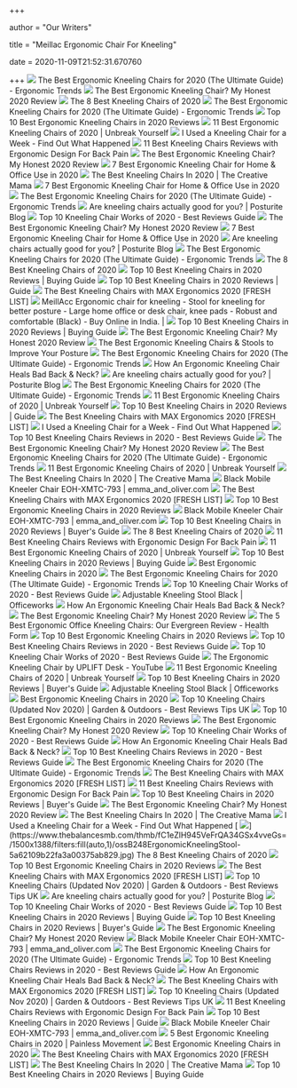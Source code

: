 +++
        
author = "Our Writers"
        
title = "Meillac Ergonomic Chair For Kneeling"
        
date = 2020-11-09T21:52:31.670760
        
+++
[ ![](http://ergonomictrends.com/wp-content/uploads/2017/07/ergonomic-kneeling-chairs-reviews.png)](http://ergonomictrends.com/wp-content/uploads/2017/07/ergonomic-kneeling-chairs-reviews.png) The Best Ergonomic Kneeling Chairs for 2020 (The Ultimate Guide) - Ergonomic  Trends
[ ![](https://ergonomicshealth.com/wp-content/uploads/2018/05/kneeling-chair-1-1.jpg)](https://ergonomicshealth.com/wp-content/uploads/2018/05/kneeling-chair-1-1.jpg) The Best Ergonomic Kneeling Chair? My Honest 2020 Review
[ ![](https://www.thebalancesmb.com/thmb/XhIwRIFmfOFYz0ad8ER0YU0uQyM=/1050x1050/smart/filters:no_upscale()/61S2q6Ls8ML._AC_SL1200_-c1224d5ac15048c8b9b89c060cd1ddba.jpg)](https://www.thebalancesmb.com/thmb/XhIwRIFmfOFYz0ad8ER0YU0uQyM=/1050x1050/smart/filters:no_upscale()/61S2q6Ls8ML._AC_SL1200_-c1224d5ac15048c8b9b89c060cd1ddba.jpg) The 8 Best Kneeling Chairs of 2020
[ ![](http://ergonomictrends.com/wp-content/uploads/2018/01/kneeling-chair-open-sitting-angle.jpg)](http://ergonomictrends.com/wp-content/uploads/2018/01/kneeling-chair-open-sitting-angle.jpg) The Best Ergonomic Kneeling Chairs for 2020 (The Ultimate Guide) - Ergonomic  Trends
[ ![](https://themecountry.com/reviews/wp-content/uploads/2018/03/B01GF6D5T0.jpg)](https://themecountry.com/reviews/wp-content/uploads/2018/03/B01GF6D5T0.jpg) Top 10 Best Ergonomic Kneeling Chairs in 2020 Reviews
[ ![](https://images-na.ssl-images-amazon.com/images/I/41pQNku4GRL.jpg)](https://images-na.ssl-images-amazon.com/images/I/41pQNku4GRL.jpg) 11 Best Ergonomic Kneeling Chairs of 2020 | Unbreak Yourself
[ ![](https://www.chairoffice.co.uk/media/4934/kneeling-chair-15.jpg)](https://www.chairoffice.co.uk/media/4934/kneeling-chair-15.jpg) I Used a Kneeling Chair for a Week - Find Out What Happened
[ ![](https://bestratedofficechair.com/wp-content/uploads/2019/05/Adjustable-Kneeling-Chairs-for-Home-and-Office.jpg)](https://bestratedofficechair.com/wp-content/uploads/2019/05/Adjustable-Kneeling-Chairs-for-Home-and-Office.jpg) 11 Best Kneeling Chairs Reviews with Ergonomic Design For Back Pain
[ ![](https://m.media-amazon.com/images/I/41kHigOjv6L.jpg)](https://m.media-amazon.com/images/I/41kHigOjv6L.jpg) The Best Ergonomic Kneeling Chair? My Honest 2020 Review
[ ![](https://ergonomicspot.com/wp-content/uploads/2018/07/Best-Ergonomic-Kneeling-Chair.jpg)](https://ergonomicspot.com/wp-content/uploads/2018/07/Best-Ergonomic-Kneeling-Chair.jpg) 7 Best Ergonomic Kneeling Chair for Home & Office Use in 2020
[ ![](https://thecreativemama.com/wp-content/uploads/2019/06/KneelingChair.jpg)](https://thecreativemama.com/wp-content/uploads/2019/06/KneelingChair.jpg) The Best Kneeling Chairs In 2020 | The Creative Mama
[ ![](https://cdn.shortpixel.ai/spai/q_lossless+ret_img+to_webp/https://m.media-amazon.com/images/I/415q0FFFlQL.jpg)](https://cdn.shortpixel.ai/spai/q_lossless+ret_img+to_webp/https://m.media-amazon.com/images/I/415q0FFFlQL.jpg) 7 Best Ergonomic Kneeling Chair for Home & Office Use in 2020
[ ![](http://ergonomictrends.com/wp-content/uploads/2018/01/sleek-form-amsterdam-rocking-kneeling-chair-review.jpg)](http://ergonomictrends.com/wp-content/uploads/2018/01/sleek-form-amsterdam-rocking-kneeling-chair-review.jpg) The Best Ergonomic Kneeling Chairs for 2020 (The Ultimate Guide) - Ergonomic  Trends
[ ![](http://www.posturite.co.uk/blog/wp-content/uploads/2018/10/kneeling-capisco-blog_images.jpg)](http://www.posturite.co.uk/blog/wp-content/uploads/2018/10/kneeling-capisco-blog_images.jpg) Are kneeling chairs actually good for you? | Posturite Blog
[ ![](https://m.media-amazon.com/images/I/41CtXJhu+LL.jpg)](https://m.media-amazon.com/images/I/41CtXJhu+LL.jpg) Top 10 Kneeling Chair Works of 2020 - Best Reviews Guide
[ ![](https://m.media-amazon.com/images/I/41yvpKf20IL.jpg)](https://m.media-amazon.com/images/I/41yvpKf20IL.jpg) The Best Ergonomic Kneeling Chair? My Honest 2020 Review
[ ![](https://cdn.shortpixel.ai/spai/q_lossless+ret_img+to_webp/https://m.media-amazon.com/images/I/41amPWLyuyL.jpg)](https://cdn.shortpixel.ai/spai/q_lossless+ret_img+to_webp/https://m.media-amazon.com/images/I/41amPWLyuyL.jpg) 7 Best Ergonomic Kneeling Chair for Home & Office Use in 2020
[ ![](https://www.posturite.co.uk/blog/wp-content/uploads/2018/10/kneeling-chair_featured-image.jpg)](https://www.posturite.co.uk/blog/wp-content/uploads/2018/10/kneeling-chair_featured-image.jpg) Are kneeling chairs actually good for you? | Posturite Blog
[ ![](http://www.ergonomictrends.com/wp-content/uploads/2017/07/flash-furniture-ergonomic-kneeling-chair.png)](http://www.ergonomictrends.com/wp-content/uploads/2017/07/flash-furniture-ergonomic-kneeling-chair.png) The Best Ergonomic Kneeling Chairs for 2020 (The Ultimate Guide) - Ergonomic  Trends
[ ![](https://m.media-amazon.com/images/I/41oRt3XJLqL.jpg)](https://m.media-amazon.com/images/I/41oRt3XJLqL.jpg) The 8 Best Kneeling Chairs of 2020
[ ![](https://m.media-amazon.com/images/I/41o9tB0gCRL.jpg)](https://m.media-amazon.com/images/I/41o9tB0gCRL.jpg) Top 10 Best Kneeling Chairs in 2020 Reviews | Buying Guide
[ ![](https://www.easygetproduct.com/wp-content/uploads/2020/03/9.-ProErgo-Pneumatic-Ergonomic-Kneeling-Chair-300x300.jpg)](https://www.easygetproduct.com/wp-content/uploads/2020/03/9.-ProErgo-Pneumatic-Ergonomic-Kneeling-Chair-300x300.jpg) Top 10 Best Kneeling Chairs in 2020 Reviews | Guide
[ ![](https://www.smarthomedesk.com/wp-content/uploads/kneeling-chair.jpeg)](https://www.smarthomedesk.com/wp-content/uploads/kneeling-chair.jpeg) The Best Kneeling Chairs with MAX Ergonomics 2020 [FRESH LIST]
[ ![](https://images-na.ssl-images-amazon.com/images/I/61fsYEgBtHL.jpg)](https://images-na.ssl-images-amazon.com/images/I/61fsYEgBtHL.jpg) MeillAcc Ergonomic chair for kneeling - Stool for kneeling for better  posture - Large home office or desk chair, knee pads - Robust and  comfortable (Black) - Buy Online in India. |
[ ![](https://www.putproductreviews.com/wp-content/uploads/2020/03/Kneeling-Chair-1.jpg)](https://www.putproductreviews.com/wp-content/uploads/2020/03/Kneeling-Chair-1.jpg) Top 10 Best Kneeling Chairs in 2020 Reviews | Buying Guide
[ ![](https://m.media-amazon.com/images/I/41KaXC8snKL.jpg)](https://m.media-amazon.com/images/I/41KaXC8snKL.jpg) The Best Ergonomic Kneeling Chair? My Honest 2020 Review
[ ![](https://www.drbodygadget.com/wp-content/uploads/2018/09/best-kneeling-chairs-featured-dr-image.jpg)](https://www.drbodygadget.com/wp-content/uploads/2018/09/best-kneeling-chairs-featured-dr-image.jpg) The Best Ergonomic Kneeling Chairs & Stools to Improve Your Posture
[ ![](http://ergonomictrends.com/wp-content/uploads/2017/07/DRAGONN-Ergonomic-Kneeling-Chair-review.png)](http://ergonomictrends.com/wp-content/uploads/2017/07/DRAGONN-Ergonomic-Kneeling-Chair-review.png) The Best Ergonomic Kneeling Chairs for 2020 (The Ultimate Guide) - Ergonomic  Trends
[ ![](https://mynecksprain.com/wp-content/uploads/2018/01/Kneeling-chair.png)](https://mynecksprain.com/wp-content/uploads/2018/01/Kneeling-chair.png) How An Ergonomic Kneeling Chair Heals Bad Back & Neck?
[ ![](https://www.posturite.co.uk/media/megamenu/p1/workstation-assessment-mega-menu.jpg)](https://www.posturite.co.uk/media/megamenu/p1/workstation-assessment-mega-menu.jpg) Are kneeling chairs actually good for you? | Posturite Blog
[ ![](http://www.ergonomictrends.com/wp-content/uploads/2017/07/varier-ergonomomic-kneeling-chair.png)](http://www.ergonomictrends.com/wp-content/uploads/2017/07/varier-ergonomomic-kneeling-chair.png) The Best Ergonomic Kneeling Chairs for 2020 (The Ultimate Guide) - Ergonomic  Trends
[ ![](https://unbreakyourself.com/wp-content/uploads/2020/02/Best-Ergonomic-Kneeling-Chairs.png)](https://unbreakyourself.com/wp-content/uploads/2020/02/Best-Ergonomic-Kneeling-Chairs.png) 11 Best Ergonomic Kneeling Chairs of 2020 | Unbreak Yourself
[ ![](https://www.easygetproduct.com/wp-content/uploads/2020/03/Kneeling-Posture-Chair.jpg)](https://www.easygetproduct.com/wp-content/uploads/2020/03/Kneeling-Posture-Chair.jpg) Top 10 Best Kneeling Chairs in 2020 Reviews | Guide
[ ![](https://www.smarthomedesk.com/wp-content/uploads/Best-Ergonomic-Kneeling-Chairs-4.jpg)](https://www.smarthomedesk.com/wp-content/uploads/Best-Ergonomic-Kneeling-Chairs-4.jpg) The Best Kneeling Chairs with MAX Ergonomics 2020 [FRESH LIST]
[ ![](https://www.chairoffice.co.uk/media/4934/kneeling-chair-15.jpg?height=200&width=750&mode=crop&center=0.70)](https://www.chairoffice.co.uk/media/4934/kneeling-chair-15.jpg?height=200&width=750&mode=crop&center=0.70) I Used a Kneeling Chair for a Week - Find Out What Happened
[ ![](https://m.media-amazon.com/images/I/41lvWX0N6VL.jpg)](https://m.media-amazon.com/images/I/41lvWX0N6VL.jpg) Top 10 Best Kneeling Chairs Reviews in 2020 - Best Reviews Guide
[ ![](https://ergonomicshealth.com/wp-content/uploads/2020/08/saddle_chairs-300x300.png)](https://ergonomicshealth.com/wp-content/uploads/2020/08/saddle_chairs-300x300.png) The Best Ergonomic Kneeling Chair? My Honest 2020 Review
[ ![](http://ergonomictrends.com/wp-content/uploads/2020/04/dragonn-kneeling-chair-cushions.jpg)](http://ergonomictrends.com/wp-content/uploads/2020/04/dragonn-kneeling-chair-cushions.jpg) The Best Ergonomic Kneeling Chairs for 2020 (The Ultimate Guide) - Ergonomic  Trends
[ ![](https://images-na.ssl-images-amazon.com/images/I/412GobAef3L.jpg)](https://images-na.ssl-images-amazon.com/images/I/412GobAef3L.jpg) 11 Best Ergonomic Kneeling Chairs of 2020 | Unbreak Yourself
[ ![](https://thecreativemama.com/wp-content/uploads/2019/06/KhalzKneelingChair.jpg)](https://thecreativemama.com/wp-content/uploads/2019/06/KhalzKneelingChair.jpg) The Best Kneeling Chairs In 2020 | The Creative Mama
[ ![](http://www.emma-and-oliver.com/dw/image/v2/BBSJ_PRD/on/demandware.static/-/Sites-main/default/dwd150c272/images/FLASH_FURNITURE_WL-SB-210-GG_REVIEW.jpg?sw=1200&sh=1200&sm=fit)](http://www.emma-and-oliver.com/dw/image/v2/BBSJ_PRD/on/demandware.static/-/Sites-main/default/dwd150c272/images/FLASH_FURNITURE_WL-SB-210-GG_REVIEW.jpg?sw=1200&sh=1200&sm=fit) Black Mobile Kneeler Chair EOH-XMTC-793 | emma_and_oliver.com
[ ![](https://www.smarthomedesk.com/wp-content/uploads/Best-Ergonomic-Kneeling-Chairs-review-300x203.jpg)](https://www.smarthomedesk.com/wp-content/uploads/Best-Ergonomic-Kneeling-Chairs-review-300x203.jpg) The Best Kneeling Chairs with MAX Ergonomics 2020 [FRESH LIST]
[ ![](https://themecountry.com/reviews/wp-content/uploads/2018/03/B01MYMH8YX.jpg)](https://themecountry.com/reviews/wp-content/uploads/2018/03/B01MYMH8YX.jpg) Top 10 Best Ergonomic Kneeling Chairs in 2020 Reviews
[ ![](http://www.emma-and-oliver.com/dw/image/v2/BBSJ_PRD/on/demandware.static/-/Sites-main/default/dw294a6c89/images/FLASH_FURNITURE_WL-SB-210-GG_MAIN_IMAGE.jpg?sw=1200&sh=1200&sm=fit)](http://www.emma-and-oliver.com/dw/image/v2/BBSJ_PRD/on/demandware.static/-/Sites-main/default/dw294a6c89/images/FLASH_FURNITURE_WL-SB-210-GG_MAIN_IMAGE.jpg?sw=1200&sh=1200&sm=fit) Black Mobile Kneeler Chair EOH-XMTC-793 | emma_and_oliver.com
[ ![](https://www.ctopreviews.com/wp-content/uploads/2019/01/10.-Sleekform-Ergonomic-Kneeling-Chair-300x300.jpg)](https://www.ctopreviews.com/wp-content/uploads/2019/01/10.-Sleekform-Ergonomic-Kneeling-Chair-300x300.jpg) Top 10 Best Kneeling Chairs in 2020 Reviews | Buyer's Guide
[ ![](https://www.thebalancesmb.com/thmb/pu_6pvqH6jZ9XjHwSy70qkWmtiM=/400x250/filters:no_upscale():max_bytes(150000):strip_icc()/standingdesk-11f00213db7640a0a6911bb076fd4138.jpg)](https://www.thebalancesmb.com/thmb/pu_6pvqH6jZ9XjHwSy70qkWmtiM=/400x250/filters:no_upscale():max_bytes(150000):strip_icc()/standingdesk-11f00213db7640a0a6911bb076fd4138.jpg) The 8 Best Kneeling Chairs of 2020
[ ![](https://bestratedofficechair.com/wp-content/uploads/2019/07/change-postures-1024x1024.jpg)](https://bestratedofficechair.com/wp-content/uploads/2019/07/change-postures-1024x1024.jpg) 11 Best Kneeling Chairs Reviews with Ergonomic Design For Back Pain
[ ![](https://m.media-amazon.com/images/I/31DaB5Luy5L.jpg)](https://m.media-amazon.com/images/I/31DaB5Luy5L.jpg) 11 Best Ergonomic Kneeling Chairs of 2020 | Unbreak Yourself
[ ![](https://m.media-amazon.com/images/I/41Yx5cSgQUL.jpg)](https://m.media-amazon.com/images/I/41Yx5cSgQUL.jpg) Top 10 Best Kneeling Chairs in 2020 Reviews | Buying Guide
[ ![](https://stevie-wonder.com/wp-content/uploads/2018/08/10-5-e1535194871734.jpg)](https://stevie-wonder.com/wp-content/uploads/2018/08/10-5-e1535194871734.jpg) Best Ergonomic Kneeling Chairs in 2020
[ ![](http://ergonomictrends.com/wp-content/uploads/2018/01/kneeling-chairs-with-back-support.jpg)](http://ergonomictrends.com/wp-content/uploads/2018/01/kneeling-chairs-with-back-support.jpg) The Best Ergonomic Kneeling Chairs for 2020 (The Ultimate Guide) - Ergonomic  Trends
[ ![](https://i5.walmartimages.com/asr/35b5075c-04c1-4412-804f-e0cff2f71098.d1c67b161841b942e86bc526f5e298c4.jpeg?odnHeight=450&odnWidth=450&odnBg=ffffff)](https://i5.walmartimages.com/asr/35b5075c-04c1-4412-804f-e0cff2f71098.d1c67b161841b942e86bc526f5e298c4.jpeg?odnHeight=450&odnWidth=450&odnBg=ffffff) Top 10 Kneeling Chair Works of 2020 - Best Reviews Guide
[ ![](https://s3-ap-southeast-2.amazonaws.com/wc-prod-pim/JPEG_1000x1000/JBADKNSTBK_adjustable_kneeling_stool_black.jpg)](https://s3-ap-southeast-2.amazonaws.com/wc-prod-pim/JPEG_1000x1000/JBADKNSTBK_adjustable_kneeling_stool_black.jpg) Adjustable Kneeling Stool Black | Officeworks
[ ![](https://m.media-amazon.com/images/I/41KYQTCG1vL.jpg)](https://m.media-amazon.com/images/I/41KYQTCG1vL.jpg) How An Ergonomic Kneeling Chair Heals Bad Back & Neck?
[ ![](https://m.media-amazon.com/images/I/31-jfKTCqzL.jpg)](https://m.media-amazon.com/images/I/31-jfKTCqzL.jpg) The Best Ergonomic Kneeling Chair? My Honest 2020 Review
[ ![](https://www.healthform.org/wp-content/uploads/2019/11/The-5-Best-Ergonomic-Office-Kneeling-Chairs.jpg)](https://www.healthform.org/wp-content/uploads/2019/11/The-5-Best-Ergonomic-Office-Kneeling-Chairs.jpg) The 5 Best Ergonomic Office Kneeling Chairs: Our Evergreen Review - Health  Form
[ ![](https://themecountry.com/reviews/wp-content/uploads/2018/03/B0722T43CF.jpg)](https://themecountry.com/reviews/wp-content/uploads/2018/03/B0722T43CF.jpg) Top 10 Best Ergonomic Kneeling Chairs in 2020 Reviews
[ ![](https://www.topbest10reviews.com/wp-content/uploads/2018/06/8.-Fedmax-Kneeling-Chair-300x300.jpg)](https://www.topbest10reviews.com/wp-content/uploads/2018/06/8.-Fedmax-Kneeling-Chair-300x300.jpg) Top 10 Best Kneeling Chairs Reviews in 2020 - Best Reviews Guide
[ ![](https://m.media-amazon.com/images/I/416q-flWNqL.jpg)](https://m.media-amazon.com/images/I/416q-flWNqL.jpg) Top 10 Kneeling Chair Works of 2020 - Best Reviews Guide
[ ![](https://i.ytimg.com/vi/QOav_qql-fU/maxresdefault.jpg)](https://i.ytimg.com/vi/QOav_qql-fU/maxresdefault.jpg) The Ergonomic Kneeling Chair by UPLIFT Desk - YouTube
[ ![](https://m.media-amazon.com/images/I/41ZotdwGlvL.jpg)](https://m.media-amazon.com/images/I/41ZotdwGlvL.jpg) 11 Best Ergonomic Kneeling Chairs of 2020 | Unbreak Yourself
[ ![](https://www.ctopreviews.com/wp-content/uploads/2019/01/8.-MallBoo-Ergonomic-Kneeling-Chair-300x300.jpg)](https://www.ctopreviews.com/wp-content/uploads/2019/01/8.-MallBoo-Ergonomic-Kneeling-Chair-300x300.jpg) Top 10 Best Kneeling Chairs in 2020 Reviews | Buyer's Guide
[ ![](https://s3-ap-southeast-2.amazonaws.com/wc-prod-pim/JPEG_1000x1000/JBADKNSTBK_B_adjustable_kneeling_stool_black.jpg)](https://s3-ap-southeast-2.amazonaws.com/wc-prod-pim/JPEG_1000x1000/JBADKNSTBK_B_adjustable_kneeling_stool_black.jpg) Adjustable Kneeling Stool Black | Officeworks
[ ![](https://stevie-wonder.com/wp-content/uploads/2018/08/9-7-e1535194903436.jpg)](https://stevie-wonder.com/wp-content/uploads/2018/08/9-7-e1535194903436.jpg) Best Ergonomic Kneeling Chairs in 2020
[ ![](https://images-eu.ssl-images-amazon.com/images/I/511jKDt2EmL.jpg)](https://images-eu.ssl-images-amazon.com/images/I/511jKDt2EmL.jpg) Top 10 Kneeling Chairs  (Updated Nov 2020) | Garden & Outdoors - Best  Reviews Tips UK
[ ![](https://themecountry.com/reviews/wp-content/uploads/2018/03/B01FA64F6S.jpg)](https://themecountry.com/reviews/wp-content/uploads/2018/03/B01FA64F6S.jpg) Top 10 Best Ergonomic Kneeling Chairs in 2020 Reviews
[ ![](https://ergonomicshealth.com/wp-content/uploads/2020/08/ergonomic-stools-300x300.png)](https://ergonomicshealth.com/wp-content/uploads/2020/08/ergonomic-stools-300x300.png) The Best Ergonomic Kneeling Chair? My Honest 2020 Review
[ ![](https://m.media-amazon.com/images/I/41SKbJX4X+L.jpg)](https://m.media-amazon.com/images/I/41SKbJX4X+L.jpg) Top 10 Kneeling Chair Works of 2020 - Best Reviews Guide
[ ![](https://mynecksprain.com/wp-content/uploads/2018/01/51oFab2eZRL.jpg)](https://mynecksprain.com/wp-content/uploads/2018/01/51oFab2eZRL.jpg) How An Ergonomic Kneeling Chair Heals Bad Back & Neck?
[ ![](https://www.topbest10reviews.com/wp-content/uploads/2018/06/Kneeling-Chairs.jpg)](https://www.topbest10reviews.com/wp-content/uploads/2018/06/Kneeling-Chairs.jpg) Top 10 Best Kneeling Chairs Reviews in 2020 - Best Reviews Guide
[ ![](http://ergonomictrends.com/wp-content/uploads/2018/01/sleek-form-Alpharetta-kneeling-chair-review.jpg)](http://ergonomictrends.com/wp-content/uploads/2018/01/sleek-form-Alpharetta-kneeling-chair-review.jpg) The Best Ergonomic Kneeling Chairs for 2020 (The Ultimate Guide) - Ergonomic  Trends
[ ![](https://www.smarthomedesk.com/wp-content/uploads/Best-Ergonomic-Kneeling-Chairs-1-300x198.jpg)](https://www.smarthomedesk.com/wp-content/uploads/Best-Ergonomic-Kneeling-Chairs-1-300x198.jpg) The Best Kneeling Chairs with MAX Ergonomics 2020 [FRESH LIST]
[ ![](https://bestratedofficechair.com/wp-content/uploads/2019/05/various-designs-of-kneeling-chairs.jpg)](https://bestratedofficechair.com/wp-content/uploads/2019/05/various-designs-of-kneeling-chairs.jpg) 11 Best Kneeling Chairs Reviews with Ergonomic Design For Back Pain
[ ![](https://www.ctopreviews.com/wp-content/uploads/2019/01/4.-Comfort-Plus-Soft-Leather-Kneeling-Chair-300x300.jpg)](https://www.ctopreviews.com/wp-content/uploads/2019/01/4.-Comfort-Plus-Soft-Leather-Kneeling-Chair-300x300.jpg) Top 10 Best Kneeling Chairs in 2020 Reviews | Buyer's Guide
[ ![](https://ergonomicshealth.com/wp-content/uploads/2020/11/chair-range_banner-294x273.jpg)](https://ergonomicshealth.com/wp-content/uploads/2020/11/chair-range_banner-294x273.jpg) The Best Ergonomic Kneeling Chair? My Honest 2020 Review
[ ![](https://thecreativemama.com/wp-content/uploads/2019/06/SleekFormErgonomicKneelingChair.jpg)](https://thecreativemama.com/wp-content/uploads/2019/06/SleekFormErgonomicKneelingChair.jpg) The Best Kneeling Chairs In 2020 | The Creative Mama
[ ![](https://www.chairoffice.co.uk/media/6936/kneeling-3.jpg?anchor=center&mode=crop&width=342&height=235)](https://www.chairoffice.co.uk/media/6936/kneeling-3.jpg?anchor=center&mode=crop&width=342&height=235) I Used a Kneeling Chair for a Week - Find Out What Happened
[ ![](https://www.thebalancesmb.com/thmb/fC1eZlH945VeFrQA34GSx4vveGs=/1500x1388/filters:fill(auto,1)/ossB248ErgonomicKneelingStool-5a62109b22fa3a00375ab829.jpg)](https://www.thebalancesmb.com/thmb/fC1eZlH945VeFrQA34GSx4vveGs=/1500x1388/filters:fill(auto,1)/ossB248ErgonomicKneelingStool-5a62109b22fa3a00375ab829.jpg) The 8 Best Kneeling Chairs of 2020
[ ![](https://themecountry.com/reviews/wp-content/uploads/2018/03/B07725S9HH.jpg)](https://themecountry.com/reviews/wp-content/uploads/2018/03/B07725S9HH.jpg) Top 10 Best Ergonomic Kneeling Chairs in 2020 Reviews
[ ![](https://www.smarthomedesk.com/wp-content/uploads/Varier-Variable-Balans-Original-Kneeling-Chair-review-300x249.jpg)](https://www.smarthomedesk.com/wp-content/uploads/Varier-Variable-Balans-Original-Kneeling-Chair-review-300x249.jpg) The Best Kneeling Chairs with MAX Ergonomics 2020 [FRESH LIST]
[ ![](https://images-eu.ssl-images-amazon.com/images/I/31yNP97QfhL.jpg)](https://images-eu.ssl-images-amazon.com/images/I/31yNP97QfhL.jpg) Top 10 Kneeling Chairs  (Updated Nov 2020) | Garden & Outdoors - Best  Reviews Tips UK
[ ![](https://www.posturite.co.uk/media/megamenu/p1/projects-mega-menu.jpg)](https://www.posturite.co.uk/media/megamenu/p1/projects-mega-menu.jpg) Are kneeling chairs actually good for you? | Posturite Blog
[ ![](https://i5.walmartimages.com/asr/27785c6e-0a7b-44f0-b384-180196975afb.c5c42d2f9dcb30bddbc38c871af97756.jpeg?odnHeight=450&odnWidth=450&odnBg=ffffff)](https://i5.walmartimages.com/asr/27785c6e-0a7b-44f0-b384-180196975afb.c5c42d2f9dcb30bddbc38c871af97756.jpeg?odnHeight=450&odnWidth=450&odnBg=ffffff) Top 10 Kneeling Chair Works of 2020 - Best Reviews Guide
[ ![](https://m.media-amazon.com/images/I/41fx5vWhlPL.jpg)](https://m.media-amazon.com/images/I/41fx5vWhlPL.jpg) Top 10 Best Kneeling Chairs in 2020 Reviews | Buying Guide
[ ![](https://www.ctopreviews.com/wp-content/uploads/2019/01/3.-Fedmax-Kneeling-Chair-300x300.jpg)](https://www.ctopreviews.com/wp-content/uploads/2019/01/3.-Fedmax-Kneeling-Chair-300x300.jpg) Top 10 Best Kneeling Chairs in 2020 Reviews | Buyer's Guide
[ ![](https://m.media-amazon.com/images/I/31rclWC936L.jpg)](https://m.media-amazon.com/images/I/31rclWC936L.jpg) The Best Ergonomic Kneeling Chair? My Honest 2020 Review
[ ![](http://www.emma-and-oliver.com/dw/image/v2/BBSJ_PRD/on/demandware.static/-/Sites-main/default/dw68be92a6/images/FLASH_FURNITURE_WL-SB-210-GG_INSET1.jpg?sw=1200&sh=1200&sm=fit)](http://www.emma-and-oliver.com/dw/image/v2/BBSJ_PRD/on/demandware.static/-/Sites-main/default/dw68be92a6/images/FLASH_FURNITURE_WL-SB-210-GG_INSET1.jpg?sw=1200&sh=1200&sm=fit) Black Mobile Kneeler Chair EOH-XMTC-793 | emma_and_oliver.com
[ ![](http://ergonomictrends.com/wp-content/uploads/2020/04/dragonn-kneeling-chair-lowest.jpg)](http://ergonomictrends.com/wp-content/uploads/2020/04/dragonn-kneeling-chair-lowest.jpg) The Best Ergonomic Kneeling Chairs for 2020 (The Ultimate Guide) - Ergonomic  Trends
[ ![](https://m.media-amazon.com/images/I/41JH+egI3yL.jpg)](https://m.media-amazon.com/images/I/41JH+egI3yL.jpg) Top 10 Best Kneeling Chairs Reviews in 2020 - Best Reviews Guide
[ ![](https://m.media-amazon.com/images/I/51kLK7TnCgL.jpg)](https://m.media-amazon.com/images/I/51kLK7TnCgL.jpg) How An Ergonomic Kneeling Chair Heals Bad Back & Neck?
[ ![](https://i.ytimg.com/vi/mfw-f7XYcDA/maxresdefault.jpg)](https://i.ytimg.com/vi/mfw-f7XYcDA/maxresdefault.jpg) The Best Kneeling Chairs with MAX Ergonomics 2020 [FRESH LIST]
[ ![](https://images-eu.ssl-images-amazon.com/images/I/51SjlBr3D7L.jpg)](https://images-eu.ssl-images-amazon.com/images/I/51SjlBr3D7L.jpg) Top 10 Kneeling Chairs  (Updated Nov 2020) | Garden & Outdoors - Best  Reviews Tips UK
[ ![](https://bestratedofficechair.com/wp-content/uploads/2019/05/improved-postures-on-kneeling-chairs.jpg)](https://bestratedofficechair.com/wp-content/uploads/2019/05/improved-postures-on-kneeling-chairs.jpg) 11 Best Kneeling Chairs Reviews with Ergonomic Design For Back Pain
[ ![](https://www.easygetproduct.com/wp-content/uploads/2020/03/7.-Fedmax-Kneeling-Chair-with-Orthopedic-Faux-Leather-300x300.jpg)](https://www.easygetproduct.com/wp-content/uploads/2020/03/7.-Fedmax-Kneeling-Chair-with-Orthopedic-Faux-Leather-300x300.jpg) Top 10 Best Kneeling Chairs in 2020 Reviews | Guide
[ ![](http://www.emma-and-oliver.com/dw/image/v2/BBSJ_PRD/on/demandware.static/-/Sites-main/default/dw05970d43/images/FLASH_FURNITURE_WL-SB-210-GG_INSET5.jpg?sw=1200&sh=1200&sm=fit)](http://www.emma-and-oliver.com/dw/image/v2/BBSJ_PRD/on/demandware.static/-/Sites-main/default/dw05970d43/images/FLASH_FURNITURE_WL-SB-210-GG_INSET5.jpg?sw=1200&sh=1200&sm=fit) Black Mobile Kneeler Chair EOH-XMTC-793 | emma_and_oliver.com
[ ![](https://www.painlessmovement.com/wp-content/uploads/2018/10/sleekform-kneeling-chair.jpg)](https://www.painlessmovement.com/wp-content/uploads/2018/10/sleekform-kneeling-chair.jpg) 5 Best Ergonomic Kneeling Chairs in 2020 | Painless Movement
[ ![](https://stevie-wonder.com/wp-content/uploads/2018/08/2-5-e1535195122488.jpg)](https://stevie-wonder.com/wp-content/uploads/2018/08/2-5-e1535195122488.jpg) Best Ergonomic Kneeling Chairs in 2020
[ ![](https://www.smarthomedesk.com/wp-content/uploads/Adjustable-Features-Defy-Desk-Ergonomic-Kneeling-Chair-300x300.jpg)](https://www.smarthomedesk.com/wp-content/uploads/Adjustable-Features-Defy-Desk-Ergonomic-Kneeling-Chair-300x300.jpg) The Best Kneeling Chairs with MAX Ergonomics 2020 [FRESH LIST]
[ ![](https://thecreativemama.com/wp-content/uploads/2019/06/MallBooErgonomicKneelingChair.jpg)](https://thecreativemama.com/wp-content/uploads/2019/06/MallBooErgonomicKneelingChair.jpg) The Best Kneeling Chairs In 2020 | The Creative Mama
[ ![](https://www.putproductreviews.com/wp-content/uploads/2020/03/9.-Healthy-Back-Ergonomic-Kneeling-Chair-350x350.jpg)](https://www.putproductreviews.com/wp-content/uploads/2020/03/9.-Healthy-Back-Ergonomic-Kneeling-Chair-350x350.jpg) Top 10 Best Kneeling Chairs in 2020 Reviews | Buying Guide
